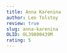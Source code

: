 ```yaml
---
title: Anna Karenina
author: Leo Tolstoy
review: true
slug: anna-karenina
OLID: OL39800439M
rating: 5 
---
```



